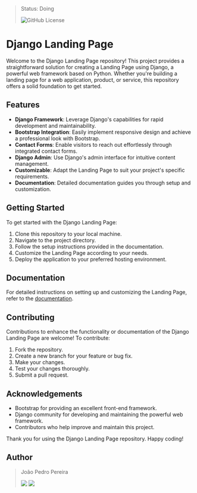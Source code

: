 > Status: Doing
> 
> ![GitHub License](https://img.shields.io/github/license/jps-pereira/Landing-page)
> 
# Django Landing Page

Welcome to the Django Landing Page repository! This project provides a straightforward solution for creating a Landing Page using Django, a powerful web framework based on Python. Whether you're building a landing page for a web application, product, or service, this repository offers a solid foundation to get started.

## Features

- **Django Framework**: Leverage Django's capabilities for rapid development and maintainability.
- **Bootstrap Integration**: Easily implement responsive design and achieve a professional look with Bootstrap.
- **Contact Forms**: Enable visitors to reach out effortlessly through integrated contact forms.
- **Django Admin**: Use Django's admin interface for intuitive content management.
- **Customizable**: Adapt the Landing Page to suit your project's specific requirements.
- **Documentation**: Detailed documentation guides you through setup and customization.

## Getting Started

To get started with the Django Landing Page:

1. Clone this repository to your local machine.
2. Navigate to the project directory.
3. Follow the setup instructions provided in the documentation.
4. Customize the Landing Page according to your needs.
5. Deploy the application to your preferred hosting environment.

## Documentation

For detailed instructions on setting up and customizing the Landing Page, refer to the [documentation](docs/README.md).

## Contributing

Contributions to enhance the functionality or documentation of the Django Landing Page are welcome! To contribute:

1. Fork the repository.
2. Create a new branch for your feature or bug fix.
3. Make your changes.
4. Test your changes thoroughly.
5. Submit a pull request.

## Acknowledgements

- Bootstrap for providing an excellent front-end framework.
- Django community for developing and maintaining the powerful web framework.
- Contributors who help improve and maintain this project.

Thank you for using the Django Landing Page repository. Happy coding!

## Author
> João Pedro Pereira <div> <a href="https://www.linkedin.com/in/joaopedro-pereira-/" target="_blank"><img src="https://img.shields.io/badge/-LinkedIn-%230077B5?style=for-the-badge&logo=linkedin&logoColor=white" target="_blank"></a> <a href = "mailto:jp_pereira@id.uff.br"><img src="https://img.shields.io/badge/-Gmail-%23333?style=for-the-badge&logo=gmail&logoColor=white" target="_blank"></a> </div>
